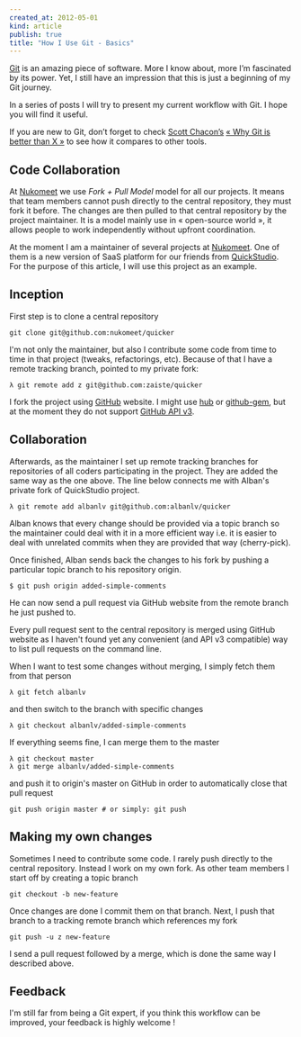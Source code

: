 ```yaml
---
created_at: 2012-05-01 
kind: article
publish: true
title: "How I Use Git - Basics"
---
```


[Git](http://git-scm.com/) is an amazing piece of software. More I know about, more I’m fascinated by its power. Yet, I still have an impression that this is just a beginning of my Git journey.

In a series of posts I will try to present my current workflow with Git. I hope you will find it useful.

If you are new to Git, don’t forget to check [Scott Chacon’s](http://scottchacon.com/) [« Why Git is better than X »](http://whygitisbetterthanx.com/) to see how it compares to other tools.


Code Collaboration
------------------

At [Nukomeet](http://nukomeet.com) we use *Fork + Pull Model* model for all our projects. It means that team members cannot push directly to the central repository, they must fork it before. The changes are then pulled to that central repository by the project maintainer. It is a model mainly use in « open-source world », it allows people to work independently without upfront coordination.

At the moment I am a maintainer of several projects at [Nukomeet](http://nukomeet.com). One of them is a new version of SaaS platform for our friends from [QuickStudio](http://quickstudio.com). For the purpose of this article, I will use this project as an example.


Inception
---------

First step is to clone a central repository

    git clone git@github.com:nukomeet/quicker

I'm not only the maintainer, but also I contribute some code from time to time in that project (tweaks, refactorings, etc). Because of that I have a remote tracking branch, pointed to my private fork:

    λ git remote add z git@github.com:zaiste/quicker

I fork the project using [GitHub](http://github.com) website. I might use [hub](http://defunkt.io/hub/) or [github-gem](https://github.com/defunkt/github-gem), but at the moment they do not support [GitHub API v3](http://developer.github.com/v3/).


Collaboration
-------------

Afterwards, as the maintainer I set up remote tracking branches for repositories of all coders participating in the project. They are added the same way as the one above. The line below connects me with Alban's private fork of QuickStudio project.

    λ git remote add albanlv git@github.com:albanlv/quicker

Alban knows that every change should be provided via a topic branch so the maintainer could deal with it in a more efficient way i.e. it is easier to deal with unrelated commits when they are provided that way (cherry-pick).

Once finished, Alban sends back the changes to his fork by pushing a particular topic branch to his repository origin.

    $ git push origin added-simple-comments

He can now send a pull request via GitHub website from the remote branch he just pushed to.

Every pull request sent to the central repository is merged using GitHub website as I haven't found yet any convenient (and API v3 compatible) way to list pull requests on the command line.

When I want to test some changes without merging, I simply fetch them from that person

    λ git fetch albanlv

and then switch to the branch with specific changes

    λ git checkout albanlv/added-simple-comments

If everything seems fine, I can merge them to the master

    λ git checkout master
    λ git merge albanlv/added-simple-comments

and push it to origin's master on GitHub in order to automatically close that pull request

    git push origin master # or simply: git push 


Making my own changes
---------------------

Sometimes I need to contribute some code. I rarely push directly to the central repository. Instead I work on my own fork. As other team members I start off by creating a topic branch

    git checkout -b new-feature

Once changes are done I commit them on that branch. Next, I push that branch to a tracking remote branch which references my fork

    git push -u z new-feature

I send a pull request followed by a merge, which is done the same way I described above.  


Feedback
--------

I'm still far from being a Git expert, if you think this workflow can be improved, your feedback is highly welcome !




